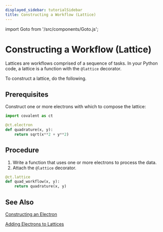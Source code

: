 ```yaml
---
displayed_sidebar: tutorialSidebar
title: Constructing a Workflow (Lattice)
---
```


import Goto from '/src/components/Goto.js';

# Constructing a Workflow (Lattice) <Goto link="https://github.com/AgnostiqHQ/covalent/blob/develop/doc/source/how_to/coding/construct_lattice.ipynb" />

Lattices are workflows comprised of a sequence of tasks. In your Python code, a lattice is a function with the `@lattice` decorator.

To construct a lattice, do the following.

## Prerequisites

Construct one or more electrons with which to compose the lattice:

```python
import covalent as ct

@ct.electron
def quadrature(x, y):
    return sqrt(x**2 + y**2)
```

## Procedure

1. Write a function that uses one or more electrons to process the data.
2. Attach the `@lattice` decorator.

```python
@ct.lattice
def quad_workflow(x, y):
    return quadrature(x, y)
```

## See Also

[Constructing an Electron](/docs/user-documentation/how-to/construct-electron)

[Adding Electrons to Lattices](/docs/user-documentation/how-to/add-electron-to-lattice)
